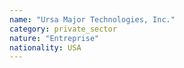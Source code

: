 ```yaml
---
name: "Ursa Major Technologies, Inc."
category: private_sector
nature: "Entreprise"
nationality: USA
---
```

    